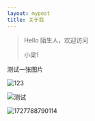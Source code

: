 ```yaml
---
layout: mypost
title: 关于我
---
```


> Hello 陌生人，欢迎访问 
>
> 小梁1

测试一张图片

![123](https://liangx.work/posts/2015/01/01/001.jpg)



![测试](https://liangx.work/assets/test.png)

![1727788790114](D:\_workspace\xiaoliang04.github.io\assets\1727788790114.jpg)
